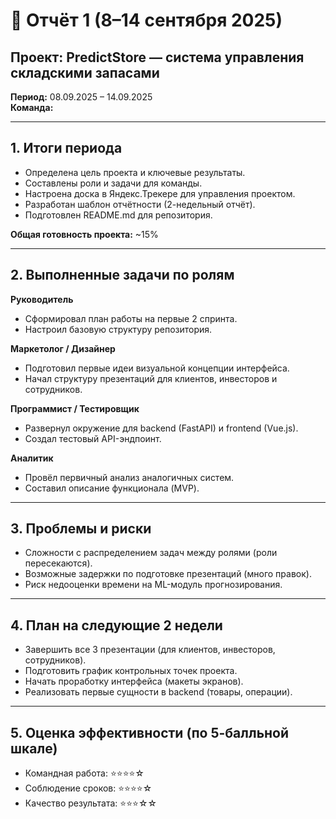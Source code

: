 # 📑 Отчёт 1 (8–14 сентября 2025)  

## Проект: PredictStore — система управления складскими запасами  
**Период:** 08.09.2025 – 14.09.2025  
**Команда:**  


---

## 1. Итоги периода  
- Определена цель проекта и ключевые результаты.  
- Составлены роли и задачи для команды.  
- Настроена доска в Яндекс.Трекере для управления проектом.  
- Разработан шаблон отчётности (2-недельный отчёт).  
- Подготовлен README.md для репозитория.  

**Общая готовность проекта:** ~15%  

---

## 2. Выполненные задачи по ролям  

**Руководитель**  
- Сформировал план работы на первые 2 спринта.  
- Настроил базовую структуру репозитория.  

**Маркетолог / Дизайнер**  
- Подготовил первые идеи визуальной концепции интерфейса.  
- Начал структуру презентаций для клиентов, инвесторов и сотрудников.  

**Программист / Тестировщик**  
- Развернул окружение для backend (FastAPI) и frontend (Vue.js).  
- Создал тестовый API-эндпоинт.  

**Аналитик**  
- Провёл первичный анализ аналогичных систем.  
- Составил описание функционала (MVP).  

---

## 3. Проблемы и риски  
- Сложности с распределением задач между ролями (роли пересекаются).  
- Возможные задержки по подготовке презентаций (много правок).  
- Риск недооценки времени на ML-модуль прогнозирования.  

---

## 4. План на следующие 2 недели  
- Завершить все 3 презентации (для клиентов, инвесторов, сотрудников).  
- Подготовить график контрольных точек проекта.  
- Начать проработку интерфейса (макеты экранов).  
- Реализовать первые сущности в backend (товары, операции).  

---

## 5. Оценка эффективности (по 5-балльной шкале)  
- Командная работа: ⭐⭐⭐⭐☆  
- Соблюдение сроков: ⭐⭐⭐⭐☆  
- Качество результата: ⭐⭐⭐☆☆  